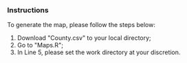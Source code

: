 ### Instructions
To generate the map, please follow the steps below:
1. Download "County.csv" to your local directory;
2. Go to "Maps.R";
3. In Line 5, please set the work directory at your discretion.
